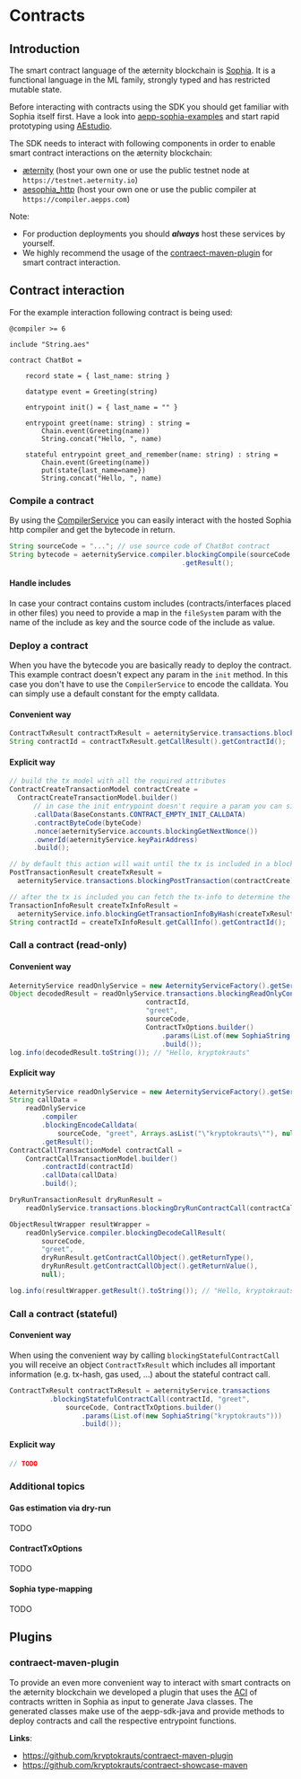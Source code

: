 # Contracts

## Introduction
The smart contract language of the æternity blockchain is [Sophia](https://aeternity.com/aesophia). It is a functional language in the ML family, strongly typed and has restricted mutable state.

Before interacting with contracts using the SDK you should get familiar with Sophia itself first. Have a look into [aepp-sophia-examples](https://github.com/aeternity/aepp-sophia-examples) and start rapid prototyping using [AEstudio](https://studio.aepps.com).

The SDK needs to interact with following components in order to enable smart contract interactions on the æternity blockchain:

- [æternity](https://github.com/aeternity/aeternity) (host your own one or use the public testnet node at `https://testnet.aeternity.io`)
- [aesophia_http](https://github.com/aeternity/aesophia_http) (host your own one or use the public compiler at `https://compiler.aepps.com`)

Note:

- For production deployments you should ***always*** host these services by yourself.
- We highly recommend the usage of the [contraect-maven-plugin](#contraect-maven-plugin) for smart contract interaction.

## Contract interaction

For the example interaction following contract is being used:

```sophia
@compiler >= 6

include "String.aes"

contract ChatBot =

    record state = { last_name: string }

    datatype event = Greeting(string)

    entrypoint init() = { last_name = "" }

    entrypoint greet(name: string) : string =
        Chain.event(Greeting(name))
        String.concat("Hello, ", name)

    stateful entrypoint greet_and_remember(name: string) : string =
        Chain.event(Greeting(name))
        put(state{last_name=name})
        String.concat("Hello, ", name)
```

### Compile a contract
By using the [CompilerService](https://github.com/kryptokrauts/aepp-sdk-java/blob/master/src/main/java/com/kryptokrauts/aeternity/sdk/service/compiler/CompilerService.java)
you can easily interact with the hosted Sophia http compiler and get the bytecode in return.

```java
String sourceCode = "..."; // use source code of ChatBot contract
String bytecode = aeternityService.compiler.blockingCompile(sourceCode, null)
                                           .getResult();
```

#### Handle includes
In case your contract contains custom includes (contracts/interfaces placed in other files) you need to provide a map in the `fileSystem` param with the name of the include as key and the source code of the include as value.

### Deploy a contract
When you have the bytecode you are basically ready to deploy the contract. This example contract doesn't expect any param in the `init` method.
In this case you don't have to use the `CompilerService` to encode the calldata. You can simply use a default constant for the empty calldata.

#### Convenient way

```java
ContractTxResult contractTxResult = aeternityService.transactions.blockingContractCreate(sourceCode);
String contractId = contractTxResult.getCallResult().getContractId();
```

#### Explicit way

```java
// build the tx model with all the required attributes
ContractCreateTransactionModel contractCreate =
  ContractCreateTransactionModel.builder()
      // in case the init entrypoint doesn't require a param you can simply use this constant value
      .callData(BaseConstants.CONTRACT_EMPTY_INIT_CALLDATA)
      .contractByteCode(byteCode)
      .nonce(aeternityService.accounts.blockingGetNextNonce())
      .ownerId(aeternityService.keyPairAddress)
      .build();

// by default this action will wait until the tx is included in a block)
PostTransactionResult createTxResult =
  aeternityService.transactions.blockingPostTransaction(contractCreate);

// after the tx is included you can fetch the tx-info to determine the contractId
TransactionInfoResult createTxInfoResult =
  aeternityService.info.blockingGetTransactionInfoByHash(createTxResult.getTxHash());
String contractId = createTxInfoResult.getCallInfo().getContractId();
```

### Call a contract (read-only)

#### Convenient way

```java
AeternityService readOnlyService = new AeternityServiceFactory().getService();
Object decodedResult = readOnlyService.transactions.blockingReadOnlyContractCall(
                                  contractId,
                                  "greet",
                                  sourceCode,
                                  ContractTxOptions.builder()
                                      .params(List.of(new SophiaString("kryptokrauts")))
                                      .build());
log.info(decodedResult.toString()); // "Hello, kryptokrauts"
```

#### Explicit way

```java
AeternityService readOnlyService = new AeternityServiceFactory().getService();
String callData =
    readOnlyService
        .compiler
        .blockingEncodeCalldata(
            sourceCode, "greet", Arrays.asList("\"kryptokrauts\""), null)
        .getResult();
ContractCallTransactionModel contractCall =
    ContractCallTransactionModel.builder()
        .contractId(contractId)
        .callData(callData)
        .build();

DryRunTransactionResult dryRunResult =
    readOnlyService.transactions.blockingDryRunContractCall(contractCall, true);

ObjectResultWrapper resultWrapper =
    readOnlyService.compiler.blockingDecodeCallResult(
        sourceCode,
        "greet",
        dryRunResult.getContractCallObject().getReturnType(),
        dryRunResult.getContractCallObject().getReturnValue(),
        null);

log.info(resultWrapper.getResult().toString()); // "Hello, kryptokrauts"
```

### Call a contract (stateful)

#### Convenient way
When using the convenient way by calling `blockingStatefulContractCall`
you will receive an object `ContractTxResult` which includes all important information (e.g. tx-hash, gas used, ...) about the stateful contract call.

```java
ContractTxResult contractTxResult = aeternityService.transactions
          .blockingStatefulContractCall(contractId, "greet",
              sourceCode, ContractTxOptions.builder()
                  .params(List.of(new SophiaString("kryptokrauts")))
                  .build());
```

#### Explicit way

```java
// TODO
```

### Additional topics

#### Gas estimation via dry-run
TODO

#### ContractTxOptions
TODO

#### Sophia type-mapping
TODO

## Plugins

### contraect-maven-plugin
To provide an even more convenient way to interact with smart contracts on the æternity blockchain
we developed a plugin that uses the [ACI](https://aeternity.com/aesophia/latest/aeso_aci) of contracts
written in Sophia as input to generate Java classes.
The generated classes make use of the aepp-sdk-java and provide methods to deploy contracts and call the respective entrypoint functions.

**Links**:

- https://github.com/kryptokrauts/contraect-maven-plugin
- https://github.com/kryptokrauts/contraect-showcase-maven